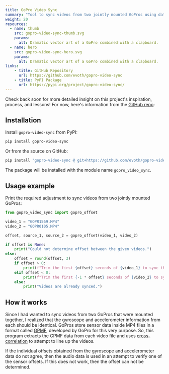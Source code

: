 ```yaml
---
title: GoPro Video Sync
summary: "Tool to sync videos from two jointly mounted GoPros using data from multiple sensors"
weight: 20
resources:
  - name: thumb
    src: gopro-video-sync-thumb.svg
    params:
      alt: Dramatic vector art of a GoPro combined with a clapboard.
  - name: hero
    src: gopro-video-sync-hero.svg
    params:
      alt: Dramatic vector art of a GoPro combined with a clapboard.
links:
    - title: GitHub Repository
      url: https://github.com/evoth/gopro-video-sync
    - title: PyPI Package
      url: https://pypi.org/project/gopro-video-sync/
---
```


Check back soon for more detailed insight on this project's inspiration, process, and lessons! For now, here's information from the [GitHub repo](https://github.com/evoth/gopro-video-sync):

## Installation

Install `gopro-video-sync` from PyPI:

```bash
pip install gopro-video-sync
```

Or from the source on GitHub:

```bash
pip install "gopro-video-sync @ git+https://github.com/evoth/gopro-video-sync"
```

The package will be installed with the module name `gopro_video_sync`.

## Usage example

Print the required adjustment to sync videos from two jointly mounted GoPros:

```python
from gopro_video_sync import gopro_offset

video_1 = "GOPR1569.MP4"
video_2 = "GOPR0105.MP4"

offset, source_1, source_2 = gopro_offset(video_1, video_2)

if offset is None:
    print("Could not determine offset between the given videos.")
else:
    offset = round(offset, 3)
    if offset > 0:
        print(f"Trim the first {offset} seconds of {video_1} to sync the videos.")
    elif offset < 0:
        print(f"Trim the first {-1 * offset} seconds of {video_2} to sync the videos.")
    else:
        print("Videos are already synced.")
```

## How it works

Since I had wanted to sync videos from two GoPros that were mounted together, I realized that the gyroscope and accelerometer information from each should be identical. GoPros store sensor data inside MP4 files in a format called [GPMF](https://github.com/gopro/gpmf-parser), developed by GoPro for this very purpose. So, this program extracts the GPMF data from each video file and uses [cross-correlation](https://en.wikipedia.org/wiki/Cross-correlation) to attempt to line up the videos.

If the individual offsets obtained from the gyroscope and accelerometer data do not agree, then the audio data is used in an attempt to verify one of the sensor offsets. If this does not work, then the offset can not be determined.
